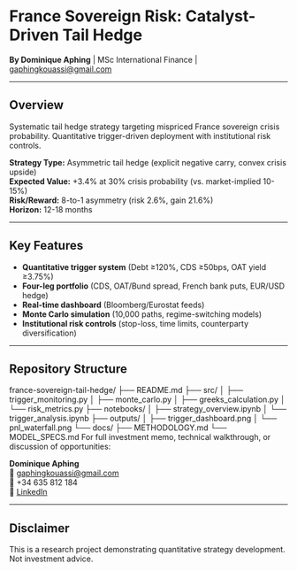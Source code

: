 # France Sovereign Risk: Catalyst-Driven Tail Hedge

**By Dominique Aphing** | MSc International Finance | [gaphingkouassi@gmail.com](mailto:gaphingkouassi@gmail.com)

---

## Overview

Systematic tail hedge strategy targeting mispriced France sovereign crisis probability. Quantitative trigger-driven deployment with institutional risk controls.

**Strategy Type:** Asymmetric tail hedge (explicit negative carry, convex crisis upside)  
**Expected Value:** +3.4% at 30% crisis probability (vs. market-implied 10-15%)  
**Risk/Reward:** 8-to-1 asymmetry (risk 2.6%, gain 21.6%)  
**Horizon:** 12-18 months

---

## Key Features

- **Quantitative trigger system** (Debt ≥120%, CDS ≥50bps, OAT yield ≥3.75%)
- **Four-leg portfolio** (CDS, OAT/Bund spread, French bank puts, EUR/USD hedge)
- **Real-time dashboard** (Bloomberg/Eurostat feeds)
- **Monte Carlo simulation** (10,000 paths, regime-switching models)
- **Institutional risk controls** (stop-loss, time limits, counterparty diversification)

---

## Repository Structure
france-sovereign-tail-hedge/
├── README.md
├── src/
│ ├── trigger_monitoring.py
│ ├── monte_carlo.py
│ ├── greeks_calculation.py
│ └── risk_metrics.py
├── notebooks/
│ ├── strategy_overview.ipynb
│ └── trigger_analysis.ipynb
├── outputs/
│ ├── trigger_dashboard.png
│ └── pnl_waterfall.png
└── docs/
├── METHODOLOGY.md
└── MODEL_SPECS.md
For full investment memo, technical walkthrough, or discussion of opportunities:

**Dominique Aphing**  
📧 gaphingkouassi@gmail.com  
📱 +34 635 812 184  
🔗 [LinkedIn](https://www.linkedin.com/in/dominique-aphing)

---

## Disclaimer

This is a research project demonstrating quantitative strategy development. Not investment advice.
